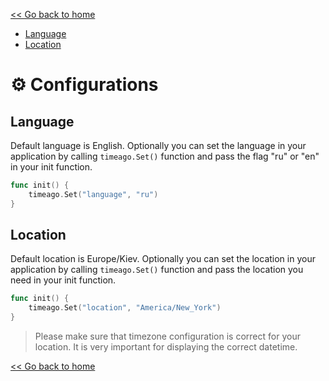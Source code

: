 [<< Go back to home](https://github.com/SerhiiCho/timeago/blob/master/README.md)

- [Language](#language)
- [Location](#location)

# ⚙️ Configurations

## Language

Default language is English. Optionally you can set the language in your application by calling `timeago.Set()` function and pass the flag "ru" or "en" in your init function.

```go
func init() {
    timeago.Set("language", "ru")
}
```

## Location

Default location is Europe/Kiev. Optionally you can set the location in your application by calling `timeago.Set()` function and pass the location you need in your init function.

```go
func init() {
    timeago.Set("location", "America/New_York")
}
```

> Please make sure that timezone configuration is correct for your location. It is very important for displaying the correct datetime.

[<< Go back to home](https://github.com/SerhiiCho/timeago/blob/master/README.md)